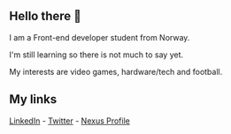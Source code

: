 ## Hello there 👋

I am a Front-end developer student from Norway.

I'm still learning so there is not much to say yet.

My interests are video games, hardware/tech and football.

## My links

[LinkedIn](https://www.linkedin.com/in/alekeng/) - [Twitter](https://twitter.com/aBadMan91) - [Nexus Profile](https://next.nexusmods.com/profile/BadMan91)

<!--
**aBadMan91/aBadMan91** is a ✨ _special_ ✨ repository because its `README.md` (this file) appears on your GitHub profile.

Here are some ideas to get you started:

- 🔭 I’m currently working on ...
- 🌱 I’m currently learning ...
- 👯 I’m looking to collaborate on ...
- 🤔 I’m looking for help with ...
- 💬 Ask me about ...
- 📫 How to reach me: ...
- 😄 Pronouns: ...
- ⚡ Fun fact: ...
-->
